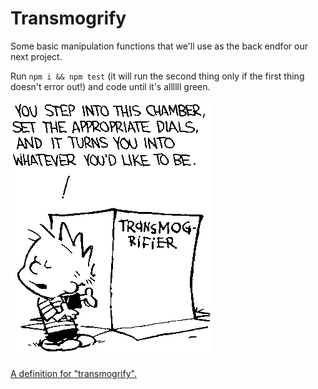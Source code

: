 # Transmogrify

Some basic manipulation functions that we'll use as the back endfor our next project.

Run `npm i && npm test` (it will run the second thing only if the first thing doesn't error out!) and code until it's allllll green.

![Calvin from Calvin and Hobbes explains his Transmogrifier machine.](./assets/transmogrifier.gif)

[A definition for "transmogrify".](https://www.merriam-webster.com/dictionary/transmogrify)